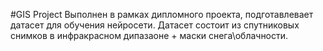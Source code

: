 #GIS Project
Выполнен в рамках дипломного проекта, подготавлевает датасет для обучения нейросети.
Датасет состоит из спутниковых снимков в инфракрасном дипазаоне + маски снега\облачности.
